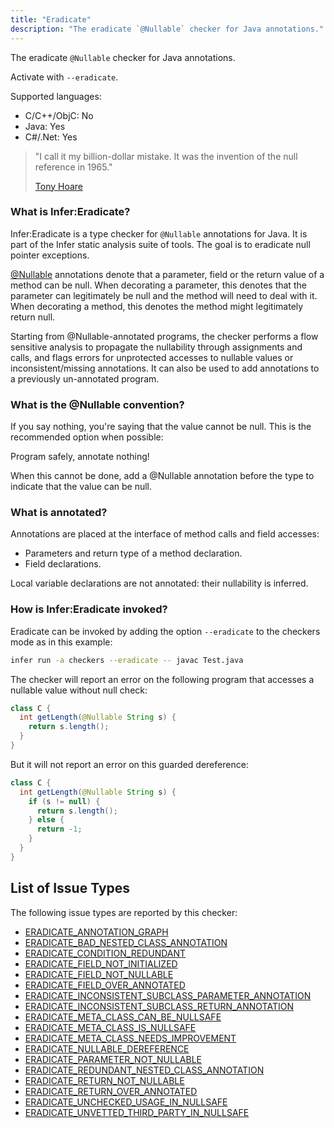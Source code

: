 ```yaml
---
title: "Eradicate"
description: "The eradicate `@Nullable` checker for Java annotations."
---
```


The eradicate `@Nullable` checker for Java annotations.

Activate with `--eradicate`.

Supported languages:
- C/C++/ObjC: No
- Java: Yes
- C#/.Net: Yes

> "I call it my billion-dollar mistake. It was the invention of the null
> reference in 1965."
>
> [Tony Hoare](http://en.wikipedia.org/wiki/Tony_Hoare)

### What is Infer:Eradicate?

Infer:Eradicate is a type checker for `@Nullable` annotations for Java. It is part
of the Infer static analysis suite of tools. The goal is to eradicate null
pointer exceptions.

<a href="https://developer.android.com/reference/android/support/annotation/Nullable.html">@Nullable</a>
annotations denote that a parameter, field or the return value of a method can
be null. When decorating a parameter, this denotes that the parameter can
legitimately be null and the method will need to deal with it. When decorating a
method, this denotes the method might legitimately return null.

Starting from @Nullable-annotated programs, the checker performs a flow
sensitive analysis to propagate the nullability through assignments and calls,
and flags errors for unprotected accesses to nullable values or
inconsistent/missing annotations. It can also be used to add annotations to a
previously un-annotated program.

### What is the @Nullable convention?

If you say nothing, you're saying that the value cannot be null. This is the
recommended option when possible:

Program safely, annotate nothing!

When this cannot be done, add a @Nullable annotation before the type to indicate
that the value can be null.

### What is annotated?

Annotations are placed at the interface of method calls and field accesses:

- Parameters and return type of a method declaration.
- Field declarations.

Local variable declarations are not annotated: their nullability is inferred.

### How is Infer:Eradicate invoked?

Eradicate can be invoked by adding the option `--eradicate` to the checkers mode
as in this example:

```bash
infer run -a checkers --eradicate -- javac Test.java
```

The checker will report an error on the following program that accesses a
nullable value without null check:

```java
class C {
  int getLength(@Nullable String s) {
    return s.length();
  }
}
```

But it will not report an error on this guarded dereference:

```java
class C {
  int getLength(@Nullable String s) {
    if (s != null) {
      return s.length();
    } else {
      return -1;
    }
  }
}
```


## List of Issue Types

The following issue types are reported by this checker:
- [ERADICATE_ANNOTATION_GRAPH](/docs/next/all-issue-types#eradicate_annotation_graph)
- [ERADICATE_BAD_NESTED_CLASS_ANNOTATION](/docs/next/all-issue-types#eradicate_bad_nested_class_annotation)
- [ERADICATE_CONDITION_REDUNDANT](/docs/next/all-issue-types#eradicate_condition_redundant)
- [ERADICATE_FIELD_NOT_INITIALIZED](/docs/next/all-issue-types#eradicate_field_not_initialized)
- [ERADICATE_FIELD_NOT_NULLABLE](/docs/next/all-issue-types#eradicate_field_not_nullable)
- [ERADICATE_FIELD_OVER_ANNOTATED](/docs/next/all-issue-types#eradicate_field_over_annotated)
- [ERADICATE_INCONSISTENT_SUBCLASS_PARAMETER_ANNOTATION](/docs/next/all-issue-types#eradicate_inconsistent_subclass_parameter_annotation)
- [ERADICATE_INCONSISTENT_SUBCLASS_RETURN_ANNOTATION](/docs/next/all-issue-types#eradicate_inconsistent_subclass_return_annotation)
- [ERADICATE_META_CLASS_CAN_BE_NULLSAFE](/docs/next/all-issue-types#eradicate_meta_class_can_be_nullsafe)
- [ERADICATE_META_CLASS_IS_NULLSAFE](/docs/next/all-issue-types#eradicate_meta_class_is_nullsafe)
- [ERADICATE_META_CLASS_NEEDS_IMPROVEMENT](/docs/next/all-issue-types#eradicate_meta_class_needs_improvement)
- [ERADICATE_NULLABLE_DEREFERENCE](/docs/next/all-issue-types#eradicate_nullable_dereference)
- [ERADICATE_PARAMETER_NOT_NULLABLE](/docs/next/all-issue-types#eradicate_parameter_not_nullable)
- [ERADICATE_REDUNDANT_NESTED_CLASS_ANNOTATION](/docs/next/all-issue-types#eradicate_redundant_nested_class_annotation)
- [ERADICATE_RETURN_NOT_NULLABLE](/docs/next/all-issue-types#eradicate_return_not_nullable)
- [ERADICATE_RETURN_OVER_ANNOTATED](/docs/next/all-issue-types#eradicate_return_over_annotated)
- [ERADICATE_UNCHECKED_USAGE_IN_NULLSAFE](/docs/next/all-issue-types#eradicate_unchecked_usage_in_nullsafe)
- [ERADICATE_UNVETTED_THIRD_PARTY_IN_NULLSAFE](/docs/next/all-issue-types#eradicate_unvetted_third_party_in_nullsafe)
